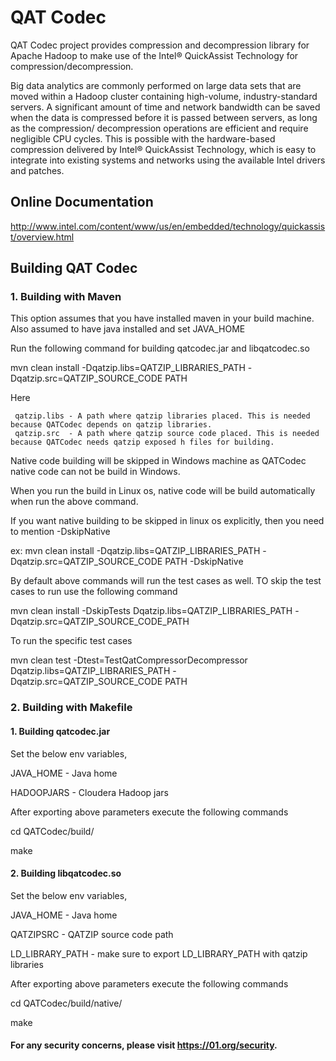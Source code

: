 # QAT Codec

QAT Codec project provides compression and decompression library for Apache
Hadoop to make use of the Intel® QuickAssist Technology for compression/decompression. 

Big data analytics are commonly performed on large data sets that are moved
within a Hadoop cluster containing high-volume, industry-standard servers.
A significant amount of time and network bandwidth can be saved when the data
is compressed before it is passed between servers, as long as the compression/
decompression operations are efficient and require negligible CPU cycles.
This is possible with the hardware-based compression delivered by Intel®
QuickAssist Technology, which is easy to integrate into existing systems
and networks using the available Intel drivers and patches.

## Online Documentation

http://www.intel.com/content/www/us/en/embedded/technology/quickassist/overview.html

## Building QAT Codec

### 1. Building with Maven

This option assumes that you have installed maven in your build machine. Also assumed to have java installed and set JAVA_HOME

Run the following command for building qatcodec.jar and libqatcodec.so

 mvn clean install -Dqatzip.libs=QATZIP_LIBRARIES_PATH -Dqatzip.src=QATZIP_SOURCE_CODE PATH

Here 
     
     qatzip.libs - A path where qatzip libraries placed. This is needed because QATCodec depends on qatzip libraries.
     qatzip.src  - A path where qatzip source code placed. This is needed because QATCodec needs qatzip exposed h files for building.

Native code building will be skipped in Windows machine as QATCodec native code can not be build in Windows.

When you run the build in Linux os, native code will be build automatically when run the above command.

If you want native building to be skipped in linux os explicitly, then you need to mention -DskipNative

 ex: mvn clean install -Dqatzip.libs=QATZIP_LIBRARIES_PATH -Dqatzip.src=QATZIP_SOURCE_CODE PATH -DskipNative

By default above commands will run the test cases as well. TO skip the test cases to run use the following command

 mvn clean install -DskipTests Dqatzip.libs=QATZIP_LIBRARIES_PATH -Dqatzip.src=QATZIP_SOURCE_CODE_PATH

To run the specific test cases

 mvn clean test -Dtest=TestQatCompressorDecompressor Dqatzip.libs=QATZIP_LIBRARIES_PATH -Dqatzip.src=QATZIP_SOURCE_CODE PATH


### 2. Building with Makefile
  
#### 1. Building qatcodec.jar
Set the below env variables,

  JAVA_HOME - Java home

  HADOOPJARS - Cloudera Hadoop jars

After exporting above parameters execute the following commands

  cd QATCodec/build/

  make


#### 2. Building libqatcodec.so

Set the below env variables,

  JAVA_HOME - Java home

  QATZIPSRC - QATZIP source code path

  LD_LIBRARY_PATH - make sure to export LD_LIBRARY_PATH with qatzip libraries

After exporting above parameters execute the following commands

  cd QATCodec/build/native/

  make


#### For any security concerns, please visit https://01.org/security.